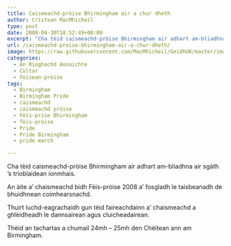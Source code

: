 ```yaml
---
title: Caismeachd-pròise Bhirmingham air a chur dheth
author: Crìstean MacMhìcheil
type: post
date: 2008-04-30T18:52:49+00:00
excerpt: "Cha tèid caismeachd-pròise Bhirmingham air adhart am-bliadhna air sgàth 's trioblaidean ionmhais."
url: /caismeachd-proise-bhirmingham-air-a-chur-dheth/
image: https://raw.githubusercontent.com/MacMhicheil/GeidhUK/master/images/.jpg
categories:
  - An Rìoghachd Aonaichte
  - Cùltar
  - Fèisean-pròise
tags:
  - Birmingham
  - Birmingham Pride
  - caismeachd
  - caismeachd pròise
  - Fèis-prise Bhirmingham
  - fèis-pròise
  - Pride
  - Pride Birmingham
  - pride march

---
```

Cha tèid caismeachd-pròise Bhirmingham air adhart am-bliadhna air sgàth &#8217;s trioblaidean ionmhais.

An àite a&#8217; chaismeachd bidh Fèis-pròise 2008 a&#8217; fosgladh le taisbeanadh de bhuidhnean coimhearsnachd.

Thuirt luchd-eagrachaidh gun tèid faireachdainn a&#8217; chaismeachd a ghlèidheadh le dannsairean agus cluicheadairean.

Thèid an tachartas a chumail 24mh &#8211; 25mh den Chèitean ann am Birmingham.
